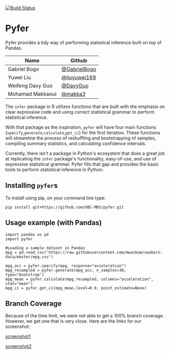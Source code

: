 [![Build Status](https://travis-ci.org/UBC-MDS/pyfer.svg?branch=master)](https://travis-ci.org/UBC-MDS/pyfer)

# Pyfer

Pyfer provides a tidy way of performing statistical inference built on top of Pandas.

|Name |Github |
|-|-|
|Gabriel Bogo|[@GabrielBogo](https://github.com/GabrielBogo)|
|Yuwei Liu |[@liuyuwei169](https://github.com/liuyuwei169)|
|Weifeng Davy Guo |[@DavyGuo](https://github.com/DavyGuo)|
|Mohamad Makkaoui |[@makka3](https://github.com/makka3)|


The `infer` package in R utilizes functions that are built with the emphasis on clear expressive code and using correct statistical grammar to perform statistical inference.

With that package as the inspiration, `pyfer` will have four main functions (`specify`,`generate`,`calculate`,`get_ci`) for the first iteration. These functions will streamline the process of reshuffling and bootstrapping of samples, compiling summary statistics, and calculating confidence intervals.

Currently, there isn't a package in Python's ecosystem that does a great job at replicating the `infer` package's functionality, easy-of-use, and use of expressive statistical grammar. Pyfer fills that gap and provides the basic tools to perform statistical inference in Python.

## Installing `pyfer`s

To install using pip, on your command line type:

`pip install git+https://github.com/UBC-MDS/pyfer.git`

## Usage example (with Pandas)

```
import pandas as pd
import pyfer

#Loading a sample dataset in Pandas
mpg = pd.read_csv('https://raw.githubusercontent.com/mwaskom/seaborn-data/master/mpg.csv')

mpg_acc = pyfer.specify(mpg, response="acceleration")
mpg_resampled = pyfer.generate(mpg_acc, n_samples=30, type="bootstrap")
mpg_mean = pyfer.calculate(mpg_resampled, columns="acceleration", stat="mean")
mpg_ci = pyfer.get_ci(mpg_mean,level=0.9, point_estimate=None)
```

## Branch Coverage

Because of the time limit, we were not able to get a 100% branch coverage. However, we get one that is very close. Here are the links for our screenshot:

[screenshot1](https://github.com/UBC-MDS/pyfer/blob/img/img/coverage.png)

[screenshot2](https://github.com/UBC-MDS/pyfer/blob/img/img/coverage2.png)
